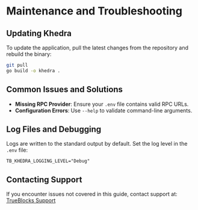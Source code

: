 # Maintenance and Troubleshooting

## Updating Khedra

To update the application, pull the latest changes from the repository and rebuild the binary:

```bash
git pull
go build -o khedra .
```

## Common Issues and Solutions

- **Missing RPC Provider**: Ensure your `.env` file contains valid RPC URLs.
- **Configuration Errors**: Use `--help` to validate command-line arguments.

## Log Files and Debugging

Logs are written to the standard output by default. Set the log level in the `.env` file:

```env
TB_KHEDRA_LOGGING_LEVEL="Debug"
```

## Contacting Support

If you encounter issues not covered in this guide, contact support at:
[TrueBlocks Support](mailto:support@trueblocks.io)
